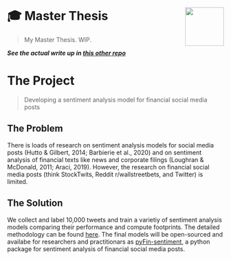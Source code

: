 # 🎓 Master Thesis <img width=90 align="right" src="https://www.uni-potsdam.de/fileadmin/projects/zim/images/logos/Unilogo.svg">
> My Master Thesis. WIP.  

***See the actual write up in [this other repo](https://github.com/moritzwilksch/MasterThesisWriting)***

# The Project
> Developing a sentiment analysis model for financial social media posts

## The Problem
There is loads of research on sentiment analysis models for social media posts (Hutto & Gilbert, 2014; Barbierie et al., 2020) and on sentiment analysis of financial texts like news and corporate filings (Loughran & McDonald, 2011; Araci, 2019). However, the research on financial social media posts (think StockTwits, Reddit r/wallstreetbets, and Twitter) is limited.

## The Solution
We collect and label 10,000 tweets and train a varietiy of sentiment analysis models comparing their performance and compute footprints. The detailed methodology can be found [here](https://www.github.com/moritzwilksch/MasterThesisWriting). The final models will be open-sourced and availabe for researchers and practitionars as [pyFin-sentiment](https://www.github.com/moritzwilksch/pyfin-sentiment), a python package for sentiment analysis of financial social media posts.